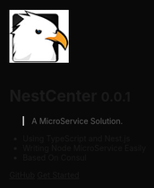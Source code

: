 <style>
    .cover-main {
        color: white;
    }
    .cover-main a, .cover-main h1, .cover-main span {
        color: white !important;
    }
    .background {
        background: #09090A url(_media/background.png) no-repeat center;
        background-size: cover;
        position: fixed;
        top: 0;
        left: 0;
        right: 0;
        bottom: 0;
        z-index: -1;
    }
</style>

<div class="background"></div>

![logo](_media/logo.png)

# NestCenter <small>0.0.1</small>

> A MicroService Solution.

- Using TypeScript and Nest.js
- Writing Node MicroService Easily
- Based On Consul

[GitHub](https://github.com/nest-center)
[Get Started](zh-cn/README.md)
